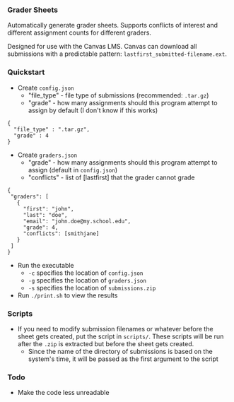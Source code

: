 ### Grader Sheets
Automatically generate grader sheets. Supports conflicts of interest and different assignment counts for different graders.

Designed for use with the Canvas LMS. Canvas can download all submissions with a predictable pattern:
`lastfirst_submitted-filename.ext`. 

### Quickstart
- Create `config.json`
  - "file_type" - file type of submissions (recommended: `.tar.gz`)
  - "grade" - how many assignments should this program attempt to assign by default (I don't know if this works)
```
{
  "file_type" : ".tar.gz",
  "grade" : 4
}
```
- Create `graders.json`
  - "grade" - how many assignments should this program attempt to assign (default in `config.json`)
  - "conflicts" - list of \[lastfirst] that the grader cannot grade
 ```
{
  "graders": [
    {
      "first": "john",
      "last": "doe",
      "email": "john.doe@my.school.edu",
      "grade": 4,
      "conflicts": [smithjane]
    }
  ]
}
```
- Run the executable
  - `-c` specifies the location of `config.json`
  - `-g` specifies the location of `graders.json`
  - `-s` specifies the location of `submissions.zip`
- Run `./print.sh` to view the results

### Scripts
- If you need to modify submission filenames or whatever before the sheet gets created, put the
script in `scripts/`. These scripts will be run after the `.zip` is extracted but before the
sheet gets created.
  - Since the name of the directory of submissions is based on the system's time, it will be 
  passed as the first argument to the script

### Todo
- Make the code less unreadable